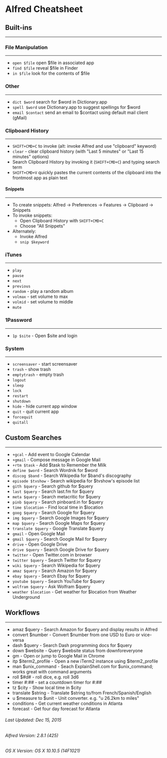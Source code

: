 # Alfred Cheatsheet

## Built-ins

---

### File Manipulation

---

* `open $file` open $file in associated app
* `find $file` reveal $file in Finder
* `in $file` look for the contents of $file

### Other

---

* `dict $word` search for $word in Dictionary.app
* `spell $word` use Dictionary.app to suggest spellings for $word
* `email $contact` send an email to $contact using default mail client (gMail)

### Clipboard History

---

* `SHIFT+CMD+C` to invoke (alt: invoke Alfred and use "clipboard" keyword)
* `clear` - clear clipboard history (with "Last 5 minutes" or "Last 15 minutes" options)
* Search Clipboard History by invoking it (`SHIFT+CMD+C`) and typing search term
* `SHIFT+CMD+V` quickly pastes the current contents of the clipboard into the frontmost app as plain text

#### Snippets

---

* To create snippets: Alfred -> Preferences -> Features -> Clipboard -> Snippets
* To invoke snippets:
  * Open Clipboard History with `SHIFT+CMD+C`
  * Choose "All Snippets"
* Alternately:
  * Invoke Alfred
  * `snip $keyword`

### iTunes

---

* `play`
* `pause`
* `next`
* `previous`
* `random` - play a random album
* `volmax` - set volume to max
* `volmid` - set volume to middle
* `mute`

### 1Password

---

* `1p $site` - Open $site and login

### System

---

* `screensaver` - start screensaver
* `trash` - show trash
* `emptytrash` - empty trash
* `logout`
* `sleep`
* `lock`
* `restart`
* `shutdown`
* `hide` - hide current app window
* `quit` - quit current app
* `forcequit`
* `quitall`

## Custom Searches

---

* `+gcal` - Add event to Google Calendar
* `+gmail` - Compose message in Google Mail
* `+rtm $task` - Add $task to Remember the Milk
* `define $word` - Search Wordnik for $word
* `discog $band` - Search Wikipedia for $band's discography
* `episode $tvshow` - Search wikipedia for $tvshow's episode list
* `gith $query` - Search github for $query
* `last $query` - Search last.fm for $query
* `meta $query` - Search metacritic for $query
* `pinb $query` - Search pinboard.in for $query
* `time $location` - Find local time in $location
* `goog $query` - Search Google for $query
* `img $query` - Search Google Images for $query
* `map $query` - Search Google Maps for $query
* `translate $query` - Google Translate $query
* `gmail` - Open Google Mail
* `gmail $query` - Search Google Mail for $query
* `drive` - Open Google Drive
* `drive $query` - Search Google Drive for $query
* `twitter` - Open Twitter.com in browser
* `twitter $query` - Search Twitter for $query
* `wiki $query` - Search Wikipedia for $query
* `amaz $query` - Search Amazon for $query
* `ebay $query` - Search Ebay for $query
* `youtube $query` - Search YouTube for $query
* `wolfram $query` - Ask Wolfram $query
* `weather $location` - Get weather for $location from Weather Underground

## Workflows

---

* amaz $query - Search Amazon for $query and display results in Alfred
* convert $number - Convert $number from one USD to Euro or vice-versa
* dash $query - Search Dash programming docs for $query
* down $website - Query $website status from downforeveryone
* gm - Open or jump to Google Mail in Chrome
* itp $iterm2_profile - Open a new iTerm2 instance using $iterm2_profile
* man $unix_command - Seach ExplainShell.com for $unix_command; works great with command arguments
* roll $#d# - roll dice, e.g. roll 3d6
* timer #:## - set a countdown timer for #:##
* tz $city - Show local time in $city
* translate $string - Translate $string to/from French/Spanish/English
* u $measure to $unit - Unit converter. e.g. "u 26.2km to miles"
* conditions - Get current weather conditions in Atlanta
* forecast - Get four day forecast for Atlanta

###### Last Updated: Dec 15, 2015

###### Alfred Version: 2.8.1 (425)

###### OS X Version: OS X 10.10.5 (14F1021)
